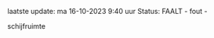 laatste update: 
ma 16-10-2023  9:40   uur 
Status: FAALT - fout - 
<div class="service R">schijfruimte</div>